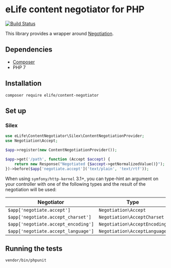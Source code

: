 eLife content negotiator for PHP
================================

[![Build Status](https://alfred.elifesciences.org/buildStatus/icon?job=library-content-negotiator-php)](https://alfred.elifesciences.org/job/library-content-negotiator-php/)

This library provides a wrapper around [Negotiation](https://github.com/willdurand/Negotiation).

Dependencies
------------

* [Composer](https://getcomposer.org/)
* PHP 7

Installation
------------

`composer require elife/content-negotiator`

Set up
------

### Silex

```php
use eLife\ContentNegotiator\Silex\ContentNegotiationProvider;
use Negotiation\Accept;

$app->register(new ContentNegotiationProvider());

$app->get('/path', function (Accept $accept) {
    return new Response("Negotiated {$accept->getNormalizedValue()}");
})->before($app['negotiate.accept']('text/plain', 'text/rtf'));
```

When using `symfony/http-kernel` 3.1+, you can type-hint an argument on your controller with one of the following types and the result of the negotiation will be used:

| Negotiator                          | Type                         |
| ----------------------------------- | ---------------------------- |
| `$app['negotiate.accept']`          | `Negotiation\Accept`         |
| `$app['negotiate.accept_charset']`  | `Negotiation\AcceptCharset`  |
| `$app['negotiate.accept_encoding']` | `Negotiation\AcceptEncoding` |
| `$app['negotiate.accept_language']` | `Negotiation\AcceptLanguage` |

Running the tests
-----------------

`vendor/bin/phpunit`
